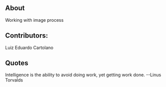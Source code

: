 ## About
Working with image process

## Contributors:
Luiz Eduardo Cartolano   

## Quotes
Intelligence is the ability to avoid doing work, yet getting work done. 
--Linus Torvalds

